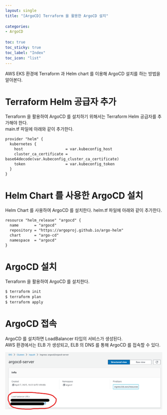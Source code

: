 ```yaml
---
layout: single
title: "[ArgoCD] Terraform 을 활용한 ArgoCD 설치"

categories:
- ArgoCD

toc: true
toc_sticky: true
toc_label: "Index"
toc_icon: "list"
---
```


AWS EKS 환경에 Terraform 과 Helm chart 를 이용해 ArgoCD 설치를 하는 방법을 알아본다.

# Terraform Helm 공급자 추가

Terraform 을 활용하여 ArgoCD 를 설치하기 위해서는 Terraform Helm 공급자를 추가해야 한다.  
main.tf 파일에 아래와 같이 추가한다.

```hcl
provider "helm" {
  kubernetes {
    host                   = var.kubeconfig_host
    cluster_ca_certificate = base64decode(var.kubeconfig_cluster_ca_certificate)
    token                  = var.kubeconfig_token
  }
}
```

# Helm Chart 를 사용한 ArgoCD 설치

Helm Chart 를 사용하여 ArgoCD 를 설치한다.
helm.tf 파일에 아래와 같이 추가한다.

```hcl
resource "helm_release" "argocd" {
  name       = "argocd"
  repository = "https://argoproj.github.io/argo-helm"
  chart      = "argo-cd"
  namespace  = "argocd"
}
```

# ArgoCD 설치

Terraform 을 활용하여 ArgoCD 를 설치한다.

```bash
$ terraform init
$ terraform plan
$ terraform apply
```

# ArgoCD 접속

ArgoCD 를 설치하면 LoadBalancer 타입의 서비스가 생성된다.  
AWS 환경에서는 ELB 가 생성되고, ELB 의 DNS 를 통해 ArgoCD 를 접속할 수 있다.

![image](/assets/images/argocd/argocd_1_0.png)
